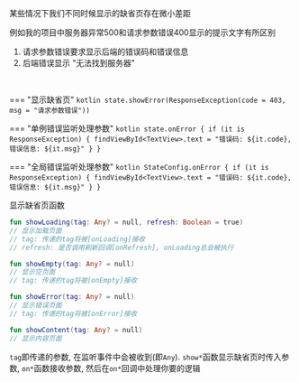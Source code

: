某些情况下我们不同时候显示的缺省页存在微小差距

例如我的项目中服务器异常500和请求参数错误400显示的提示文字有所区别

1. 请求参数错误要求显示后端的错误码和错误信息
2. 后端错误显示 "无法找到服务器"

<br>

=== "显示缺省页"
    ```kotlin
    state.showError(ResponseException(code = 403, msg = "请求参数错误"))
    ```

=== "单例错误监听处理参数"
    ```kotlin
    state.onError {
        if (it is ResponseException) {
            findViewById<TextView>.text = "错误码: ${it.code}, 错误信息: ${it.msg}"
        }
    }
    ```

=== "全局错误监听处理参数"
    ```kotlin
    StateConfig.onError {
        if (it is ResponseException) {
            findViewById<TextView>.text = "错误码: ${it.code}, 错误信息: ${it.msg}"
        }
    }
    ```

显示缺省页函数
```kotlin
fun showLoading(tag: Any? = null, refresh: Boolean = true)
// 显示加载页面
// tag: 传递的tag将被[onLoading]接收
// refresh: 是否调用刷新回调[onRefresh], onLoading总会被执行

fun showEmpty(tag: Any? = null)
// 显示空页面
// tag: 传递的tag将被[onEmpty]接收

fun showError(tag: Any? = null)
// 显示错误页面
// tag: 传递的tag将被[onError]接收

fun showContent(tag: Any? = null)
// 显示内容页面
```
`tag`即传递的参数, 在监听事件中会被收到(即`Any`).
`show*`函数显示缺省页时传入参数, `on*`函数接收参数, 然后在`on*`回调中处理你要的逻辑
